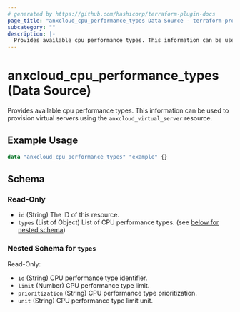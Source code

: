 ```yaml
---
# generated by https://github.com/hashicorp/terraform-plugin-docs
page_title: "anxcloud_cpu_performance_types Data Source - terraform-provider-anxcloud"
subcategory: ""
description: |-
  Provides available cpu performance types. This information can be used to provision virtual servers using the anxcloud_virtual_server resource.
---
```


# anxcloud_cpu_performance_types (Data Source)

Provides available cpu performance types. This information can be used to provision virtual servers using the `anxcloud_virtual_server` resource.

## Example Usage

```terraform
data "anxcloud_cpu_performance_types" "example" {}
```

<!-- schema generated by tfplugindocs -->
## Schema

### Read-Only

- `id` (String) The ID of this resource.
- `types` (List of Object) List of CPU performance types. (see [below for nested schema](#nestedatt--types))

<a id="nestedatt--types"></a>
### Nested Schema for `types`

Read-Only:

- `id` (String) CPU performance type identifier.
- `limit` (Number) CPU performance type limit.
- `prioritization` (String) CPU performance type prioritization.
- `unit` (String) CPU performance type limit unit.


